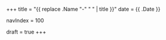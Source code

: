 +++
title = "{{ replace .Name "-" " " | title }}"
date  = {{ .Date }}

navIndex = 100

draft = true
+++
